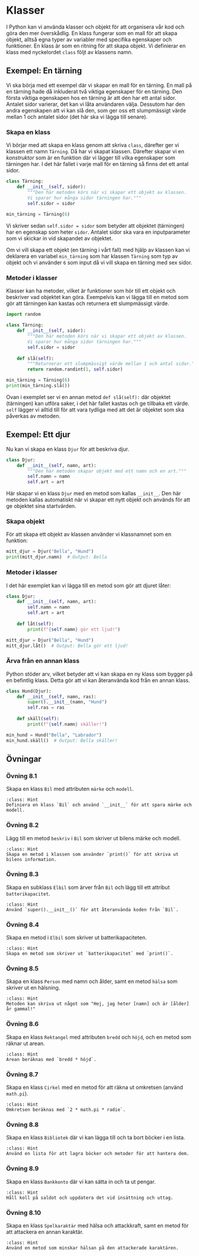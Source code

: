 # Klasser

I Python kan vi använda klasser och objekt för att organisera vår kod och göra den mer överskådlig. En klass fungerar som en mall för att skapa objekt, alltså egna typer av variabler med specifika egenskaper och funktioner. En klass är som en ritning för att skapa objekt. Vi definierar en klass med nyckelordet `class` följt av klassens namn.


## Exempel: En tärning
Vi ska börja med ett exempel där vi skapar en mall för en tärning. En mall på en tärning hade då inkluderat två viktiga egenskaper för en tärning. Den första viktiga egenskapen hos en tärning är att den har ett antal sidor. Antalet sidor varierar, det kan vi låta användaren välja. Dessutom har den andra egenskapen att vi kan slå den, som ger oss ett slumpmässigt värde mellan 1 och antalet sidor (det här ska vi lägga till senare).


### Skapa en klass

Vi börjar med att skapa en klass genom att skriva `class`, därefter ger vi klassen ett namn `Tärning`. Då har vi skapat klassen. Därefter skapar vi en *konstruktor* som är en funktion där vi lägger till vilka egenskaper som tärningen har. I det här fallet i varje mall för en tärning så finns det ett antal sidor.

```python
class Tärning:
    def __init__(self, sidor):
        """Den här metoden körs när vi skapar ett objekt av klassen. 
        Vi sparar hur många sidor tärningen har."""
        self.sidor = sidor
    
min_tärning = Tärning(6)
```

Vi skriver sedan `self.sidor = sidor` som betyder att objektet (tärningen) har en egenskap som heter `sidor`. Antalet sidor ska vara en inputparameter som vi skickar in vid skapandet av objektet.

Om vi vill skapa ett objekt (en tärning i vårt fall) med hjälp av klassen kan vi deklarera en variabel `min_tärning` som har klassen `Tärning` som typ av objekt och vi använder `6` som input då vi vill skapa en tärning med sex sidor.

### Metoder i klasser
Klasser kan ha metoder, vilket är funktioner som hör till ett objekt och beskriver vad objektet kan göra. Exempelvis kan vi lägga till en metod som gör att tärningen kan kastas och returnera ett slumpmässigt värde.

```python
import random

class Tärning:
    def __init__(self, sidor):
        """Den här metoden körs när vi skapar ett objekt av klassen. 
        Vi sparar hur många sidor tärningen har."""
        self.sidor = sidor
    
    def slå(self):
        """Returnerar ett slumpmässigt värde mellan 1 och antal sidor."""
        return random.randint(1, self.sidor)

min_tärning = Tärning(6)
print(min_tärning.slå())
```

Ovan i exemplet ser vi en annan metod `def slå(self):` där objektet (tärningen) kan utföra saker, i det här fallet kastas och ge tillbaka ett värde. `self` lägger vi alltid till för att vara tydliga med att det är objektet som ska påverkas av metoden.

## Exempel: Ett djur

Nu kan vi skapa en klass `Djur` för att beskriva djur.

```python
class Djur:
    def __init__(self, namn, art):
        """Den här metoden skapar objekt med ett namn och en art."""
        self.namn = namn
        self.art = art
```

Här skapar vi en klass `Djur` med en metod som kallas `__init__`. Den här metoden kallas automatiskt när vi skapar ett nytt objekt och används för att ge objektet sina startvärden.

### Skapa objekt

För att skapa ett objekt av klassen använder vi klassnamnet som en funktion:

```python
mitt_djur = Djur("Bella", "Hund")
print(mitt_djur.namn)  # Output: Bella
```

### Metoder i klasser

I det här exemplet kan vi lägga till en metod som gör att djuret låter:

```python
class Djur:
    def __init__(self, namn, art):
        self.namn = namn
        self.art = art
    
    def låt(self):
        print(f"{self.namn} gör ett ljud!")

mitt_djur = Djur("Bella", "Hund")
mitt_djur.låt()  # Output: Bella gör ett ljud!
```

### Ärva från en annan klass

Python stöder arv, vilket betyder att vi kan skapa en ny klass som bygger på en befintlig klass. Detta gör att vi kan återanvända kod från en annan klass.

```python
class Hund(Djur):
    def __init__(self, namn, ras):
        super().__init__(namn, "Hund")
        self.ras = ras
    
    def skäll(self):
        print(f"{self.namn} skäller!")

min_hund = Hund("Bella", "Labrador")
min_hund.skäll()  # Output: Bella skäller!
```

## Övningar

<!-- start-övningar -->

### Övning 8.1
Skapa en klass `Bil` med attributen `märke` och `modell`.

```{admonition} Tips
:class: Hint
Definiera en klass `Bil` och använd `__init__` för att spara märke och modell.
```

### Övning 8.2
Lägg till en metod `beskriv` i `Bil` som skriver ut bilens märke och modell.

```{admonition} Tips
:class: Hint
Skapa en metod i klassen som använder `print()` för att skriva ut bilens information.
```

### Övning 8.3
Skapa en subklass `Elbil` som ärver från `Bil` och lägg till ett attribut `batterikapacitet`.

```{admonition} Tips
:class: Hint
Använd `super().__init__()` för att återanvända koden från `Bil`.
```

### Övning 8.4
Skapa en metod i `Elbil` som skriver ut batterikapaciteten.

```{admonition} Tips
:class: Hint
Skapa en metod som skriver ut `batterikapacitet` med `print()`.
```

### Övning 8.5
Skapa en klass `Person` med namn och ålder, samt en metod `hälsa` som skriver ut en hälsning.

```{admonition} Tips
:class: Hint
Metoden kan skriva ut något som "Hej, jag heter [namn] och är [ålder] år gammal!"
```

### Övning 8.6
Skapa en klass `Rektangel` med attributen `bredd` och `höjd`, och en metod som räknar ut arean.

```{admonition} Tips
:class: Hint
Arean beräknas med `bredd * höjd`.
```

### Övning 8.7
Skapa en klass `Cirkel` med en metod för att räkna ut omkretsen (använd `math.pi`).

```{admonition} Tips
:class: Hint
Omkretsen beräknas med `2 * math.pi * radie`.
```

### Övning 8.8
Skapa en klass `Bibliotek` där vi kan lägga till och ta bort böcker i en lista.

```{admonition} Tips
:class: Hint
Använd en lista för att lagra böcker och metoder för att hantera dem.
```

### Övning 8.9
Skapa en klass `Bankkonto` där vi kan sätta in och ta ut pengar.

```{admonition} Tips
:class: Hint
Håll koll på saldot och uppdatera det vid insättning och uttag.
```

### Övning 8.10
Skapa en klass `Spelkaraktär` med hälsa och attackkraft, samt en metod för att attackera en annan karaktär.

```{admonition} Tips
:class: Hint
Använd en metod som minskar hälsan på den attackerade karaktären.
```

<!-- end-övningar -->

